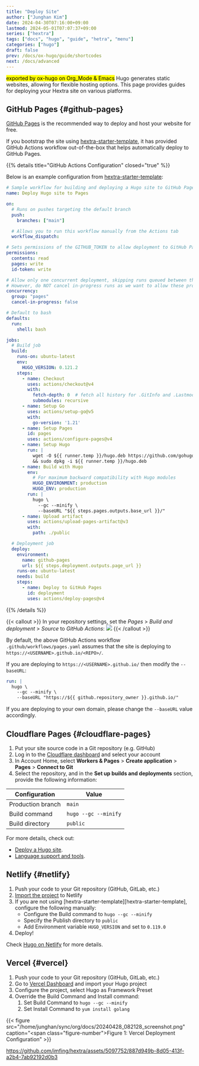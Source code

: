 ```yaml
---
title: "Deploy Site"
author: ["Junghan Kim"]
date: 2024-04-30T07:16:00+09:00
lastmod: 2024-05-01T07:07:37+09:00
series: ["hextra"]
tags: ["docs", "hugo", "guide", "hetra", "menu"]
categories: ["hugo"]
draft: false
prev: /docs/ox-hugo/guide/shortcodes
next: /docs/advanced
---
```


<mark>exported by ox-hugo on Org_Mode &amp; Emacs</mark> Hugo generates static websites, allowing for flexible hosting options. This page provides guides for deploying your Hextra site on various platforms.

<!--more-->


## GitHub Pages {#github-pages}

[GitHub Pages](https://docs.github.com/pages) is the recommended way to deploy and host your website for free.

If you bootstrap the site using [hextra-starter-template](https://github.com/imfing/hextra-starter-template), it has provided GitHub Actions workflow out-of-the-box that helps automatically deploy to GitHub Pages.

{{% details title="GitHub Actions Configuration" closed="true" %}}

Below is an example configuration from [hextra-starter-template](https://github.com/imfing/hextra-starter-template):

```yaml { linenos=false,filename=".github/workflows/pages.yaml" }
# Sample workflow for building and deploying a Hugo site to GitHub Pages
name: Deploy Hugo site to Pages

on:
  # Runs on pushes targeting the default branch
  push:
    branches: ["main"]

  # Allows you to run this workflow manually from the Actions tab
  workflow_dispatch:

# Sets permissions of the GITHUB_TOKEN to allow deployment to GitHub Pages
permissions:
  contents: read
  pages: write
  id-token: write

# Allow only one concurrent deployment, skipping runs queued between the run in-progress and latest queued.
# However, do NOT cancel in-progress runs as we want to allow these production deployments to complete.
concurrency:
  group: "pages"
  cancel-in-progress: false

# Default to bash
defaults:
  run:
    shell: bash

jobs:
  # Build job
  build:
    runs-on: ubuntu-latest
    env:
      HUGO_VERSION: 0.121.2
    steps:
      - name: Checkout
        uses: actions/checkout@v4
        with:
          fetch-depth: 0  # fetch all history for .GitInfo and .Lastmod
          submodules: recursive
      - name: Setup Go
        uses: actions/setup-go@v5
        with:
          go-version: '1.21'
      - name: Setup Pages
        id: pages
        uses: actions/configure-pages@v4
      - name: Setup Hugo
        run: |
          wget -O ${{ runner.temp }}/hugo.deb https://github.com/gohugoio/hugo/releases/download/v${HUGO_VERSION}/hugo_extended_${HUGO_VERSION}_linux-amd64.deb \
          && sudo dpkg -i ${{ runner.temp }}/hugo.deb
      - name: Build with Hugo
        env:
          # For maximum backward compatibility with Hugo modules
          HUGO_ENVIRONMENT: production
          HUGO_ENV: production
        run: |
          hugo \
            --gc --minify \
            --baseURL "${{ steps.pages.outputs.base_url }}/"
      - name: Upload artifact
        uses: actions/upload-pages-artifact@v3
        with:
          path: ./public

  # Deployment job
  deploy:
    environment:
      name: github-pages
      url: ${{ steps.deployment.outputs.page_url }}
    runs-on: ubuntu-latest
    needs: build
    steps:
      - name: Deploy to GitHub Pages
        id: deployment
        uses: actions/deploy-pages@v4
```

{{% /details %}}

{{< callout >}} In your repository settings, set the *Pages* > *Build
and deployment* > *Source* to *GitHub Actions*:
![](https://user-images.githubusercontent.com/5097752/266784808-99676430-884e-42ab-b901-f6534a0d6eee.png)
{{< /callout >}}

By default, the above GitHub Actions workflow `.github/workflows/pages.yaml` assumes that the site is deploying to `https://<USERNAME>.github.io/<REPO>/`.

If you are deploying to `https://<USERNAME>.github.io/` then modify the `--baseURL`:

```yaml { linenos=table,linenostart=54,hl_lines=[4],linenostart=1,filename=".github/workflows/pages.yaml" }
run: |
  hugo \
    --gc --minify \
    --baseURL "https://${{ github.repository_owner }}.github.io/"
```

If you are deploying to your own domain, please change the `--baseURL` value accordingly.


## Cloudflare Pages {#cloudflare-pages}

1.  Put your site source code in a Git repository (e.g. GitHub)
2.  Log in to the [Cloudflare dashboard](https://dash.cloudflare.com/) and select your account
3.  In Account Home, select **Workers &amp; Pages** &gt; **Create application** &gt; **Pages** &gt; **Connect to Git**
4.  Select the repository, and in the **Set up builds and deployments** section, provide the following information:

| Configuration     | Value                |
|-------------------|----------------------|
| Production branch | `main`               |
| Build command     | `hugo --gc --minify` |
| Build directory   | `public`             |

For more details, check out:

-   [Deploy a Hugo site](https://developers.cloudflare.com/pages/framework-guides/deploy-a-hugo-site/#deploy-with-cloudflare-pages).
-   [Language support and tools](https://developers.cloudflare.com/pages/platform/language-support-and-tools/).


## Netlify {#netlify}

1.  Push your code to your Git repository (GitHub, GitLab, etc.)
2.  [Import the project](https://app.netlify.com/start) to Netlify
3.  If you are not using [hextra-starter-template][hextra-starter-template], configure the following manually:
    -   Configure the Build command to `hugo --gc --minify`
    -   Specify the Publish directory to `public`
    -   Add Environment variable `HUGO_VERSION` and set to `0.119.0`
4.  Deploy!

Check [Hugo on Netlify](https://docs.netlify.com/integrations/frameworks/hugo/) for more details.


## Vercel {#vercel}

1.  Push your code to your Git repository (GitHub, GitLab, etc.)
2.  Go to [Vercel Dashboard](https://vercel.com/dashboard) and import your Hugo project
3.  Configure the project, select Hugo as Framework Preset
4.  Override the Build Command and Install command:
    1.  Set Build Command to `hugo --gc --minify`
    2.  Set Install Command to `yum install golang`

{{< figure src="/home/junghan/sync/org/docs/20240428_082128_screenshot.png" caption="<span class=\"figure-number\">Figure 1: </span>Vercel Deployment Configuration" >}}

<https://github.com/imfing/hextra/assets/5097752/887d949b-8d05-413f-a2b4-7ab92192d0b3>
